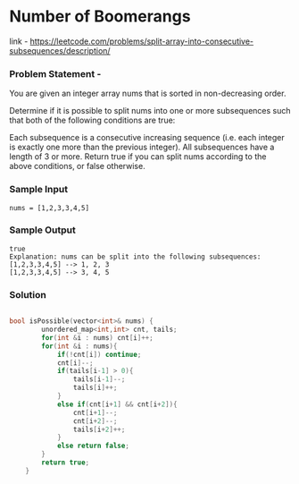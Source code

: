 # Number of Boomerangs

link - https://leetcode.com/problems/split-array-into-consecutive-subsequences/description/

### Problem Statement - 

You are given an integer array nums that is sorted in non-decreasing order.

Determine if it is possible to split nums into one or more subsequences such that both of the following conditions are true:

Each subsequence is a consecutive increasing sequence (i.e. each integer is exactly one more than the previous integer).
All subsequences have a length of 3 or more.
Return true if you can split nums according to the above conditions, or false otherwise.
### Sample Input
```
nums = [1,2,3,3,4,5]
```
### Sample Output
```
true
Explanation: nums can be split into the following subsequences:
[1,2,3,3,4,5] --> 1, 2, 3
[1,2,3,3,4,5] --> 3, 4, 5
```

### Solution

```cpp

bool isPossible(vector<int>& nums) {
        unordered_map<int,int> cnt, tails;
        for(int &i : nums) cnt[i]++;
        for(int &i : nums){
            if(!cnt[i]) continue;
            cnt[i]--;
            if(tails[i-1] > 0){
                tails[i-1]--;
                tails[i]++;
            }
            else if(cnt[i+1] && cnt[i+2]){
                cnt[i+1]--;
                cnt[i+2]--;
                tails[i+2]++;
            }
            else return false;
        }
        return true;
    }

```